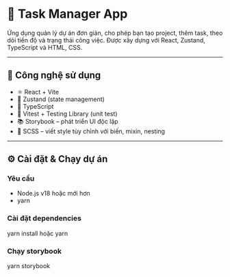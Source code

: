 # 🧩 Task Manager App

Ứng dụng quản lý dự án đơn giản, cho phép bạn tạo project, thêm task, theo dõi tiến độ và trạng thái công việc. Được xây dựng với React, Zustand, TypeScript và HTML, CSS.

---

## 🚀 Công nghệ sử dụng

- ⚛️ React + Vite
- 🔋 Zustand (state management)
- 🧠 TypeScript
- 🧪 Vitest + Testing Library (unit test)
- 📚 Storybook – phát triển UI độc lập
- 🎨 SCSS – viết style tùy chỉnh với biến, mixin, nesting
---

## ⚙️ Cài đặt & Chạy dự án

### Yêu cầu
- Node.js v18 hoặc mới hơn
- yarn

### Cài đặt dependencies
yarn install hoặc yarn

### Chạy storybook
yarn storybook
